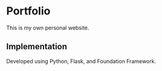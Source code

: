 # Portfolio
This is my own personal website.






## Implementation
Developed using Python, Flask, and Foundation Framework.
